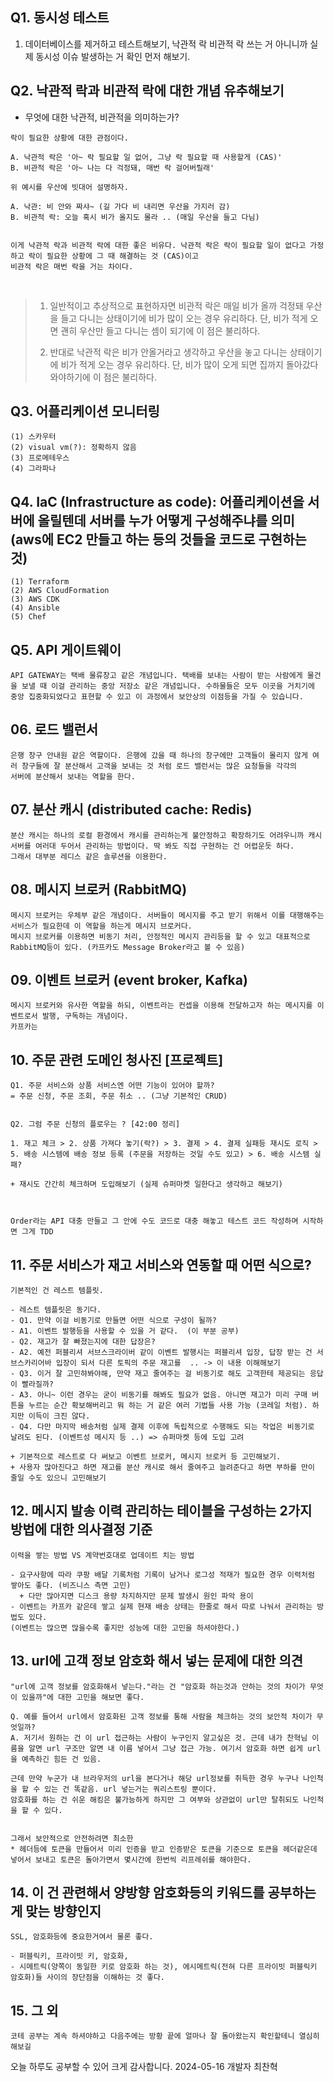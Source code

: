 

## Q1. 동시성 테스트
1. 데이터베이스를 제거하고 테스트해보기, 낙관적 락 비관적 락 쓰는 거 아니니까 실제 동시성 이슈 발생하는 거 확인 먼저 해보기.

## Q2. 낙관적 락과 비관적 락에 대한 개념 유추해보기

- 무엇에 대한 낙관적, 비관적을 의미하는가?
```
락이 필요한 상황에 대한 관점이다.

A. 낙관적 락은 '아~ 락 필요할 일 없어, 그냥 락 필요할 때 사용할게 (CAS)'
B. 비관적 락은 '아~ 나는 다 걱정돼, 매번 락 걸어버릴래'

위 예시를 우산에 빗대어 설명하자.

A. 낙관: 비 안와 짜샤~ (길 가다 비 내리면 우산을 가지러 감)
B. 비관적 락: 오늘 혹시 비가 올지도 몰라 .. (매일 우산을 들고 다님)


이게 낙관적 락과 비관적 락에 대한 좋은 비유다. 낙관적 락은 락이 필요할 일이 없다고 가정하고 락이 필요한 상황에 그 때 해결하는 것 (CAS)이고
비관적 락은 매번 락을 거는 차이다. 
```

<br>

> 1. 일반적이고 추상적으로 표현하자면 비관적 락은 매일 비가 올까 걱정돼 우산을 들고 다니는 상태이기에 비가 많이 오는 경우 유리하다. 단, 비가 적게 오면 괜히 우산만 들고 다니는 셈이 되기에 이 점은 불리하다.
>
> 2. 반대로 낙관적 락은 비가 안올거라고 생각하고 우산을 놓고 다니는 상태이기에 비가 적게 오는 경우 유리하다. 단, 비가 많이 오게 되면 집까지 돌아갔다 와야하기에 이 점은 불리하다.



## Q3. 어플리케이션 모니터링
```
(1) 스카우터
(2) visual vm(?): 정확하지 않음
(3) 프로메테우스
(4) 그라파나
```

## Q4. IaC (Infrastructure as code): 어플리케이션을 서버에 올릴텐데 서버를 누가 어떻게 구성해주냐를 의미 (aws에 EC2 만들고 하는 등의 것들을 코드로 구현하는 것)
```
(1) Terraform
(2) AWS CloudFormation
(3) AWS CDK
(4) Ansible
(5) Chef
```

## Q5. API 게이트웨이

```
API GATEWAY는 택배 물류창고 같은 개념입니다. 택배를 보내는 사람이 받는 사람에게 물건을 보낼 때 이걸 관리하는 중앙 저장소 같은 개념입니다. 수하물들은 모두 이곳을 거치기에
중앙 집중화되었다고 표현할 수 있고 이 과정에서 보안상의 이점등을 가질 수 있습니다.
```



## 06. 로드 밸런서

```
은행 창구 안내원 같은 역할이다. 은행에 갔을 때 하나의 창구에만 고객들이 몰리지 않게 여러 창구들에 잘 분산해서 고객을 보내는 것 처럼 로드 밸런서는 많은 요청들을 각각의
서버에 분산해서 보내는 역할을 한다.
```



## 07. 분산 캐시 (distributed cache: Redis)
```
분산 캐시는 하나의 로컬 환경에서 캐시를 관리하는게 불안정하고 확장하기도 어려우니까 캐시 서버를 여러대 두어서 관리하는 방법이다. 딱 봐도 직접 구현하는 건 어렵운듯 하다.
그래서 대부분 레디스 같은 솔루션을 이용한다.
```


## 08. 메시지 브로커 (RabbitMQ)
```
메시지 브로커는 우체부 같은 개념이다. 서버들이 메시지를 주고 받기 위해서 이를 대행해주는 서비스가 필요한데 이 역할을 하는게 메시지 브로커다.
메시지 브로커를 이용하면 비동기 처리, 안정적인 메시지 관리등을 할 수 있고 대표적으로 RabbitMQ등이 있다. (카프카도 Message Broker라고 볼 수 있음)
```


## 09. 이벤트 브로커 (event broker, Kafka) 
```
메시지 브로커와 유사한 역할을 하되, 이벤트라는 컨셉을 이용해 전달하고자 하는 메시지를 이벤트로서 발행, 구독하는 개념이다.
카프카는 
```


## 10. 주문 관련 도메인 청사진 [프로젝트]
```
Q1. 주문 서비스와 상품 서비스엔 어떤 기능이 있어야 할까?
= 주문 신청, 주문 조회, 주문 취소 .. (그냥 기본적인 CRUD)


Q2. 그럼 주문 신청의 플로우는 ? [42:00 정리]

1. 재고 체크 > 2. 상품 가져다 놓기(락?) > 3. 결제 > 4. 결제 실패등 재시도 로직 > 5. 배송 시스템에 배송 정보 등록 (주문을 저장하는 것일 수도 있고) > 6. 배송 시스템 실패?

+ 재시도 간간히 체크하며 도입해보기 (실제 슈퍼마켓 일한다고 생각하고 해보기)



Order라는 API 대충 만들고 그 안에 수도 코드로 대충 해놓고 테스트 코드 작성하며 시작하면 그게 TDD
```


## 11. 주문 서비스가 재고 서비스와 연동할 때 어떤 식으로?
```
기본적인 건 레스트 템플릿.

- 레스트 템플릿은 동기다.
- Q1. 만약 이걸 비동기로 만들면 어떤 식으로 구성이 될까?
- A1. 이벤트 발행등을 사용할 수 있을 거 같다.  (이 부분 공부)
- Q2. 재고가 잘 빠졌는지에 대한 답장은?
- A2. 예전 퍼블리셔 서브스크라이버 같이 이벤트 발행시는 퍼블리셔 입장, 답장 받는 건 서브스카리어바 입장이 되서 다른 토픽의 주문 재고를  .. -> 이 내용 이해해보기
- Q3. 이거 잘 고민햐봐야해, 만약 재고 줄여주는 걸 비동기로 해도 고객한테 제공되는 응답이 빨라질까? 
- A3. 아니~ 이런 경우는 굳이 비동기를 해봐도 필요가 없음. 아니면 재고가 미리 구매 버튼을 누르는 순간 확보해버리고 뭐 하는 거 같은 여러 기법들 사용 가능 (코레일 처럼). 하지만 이득이 크진 않다.
- Q4. 다만 마지막 배송처럼 실제 결제 이후에 독립적으로 수행해도 되는 작업은 비동기로 날려도 된다. (이벤트성 메시지 등 ..) => 슈퍼마켓 등에 도입 고려

+ 기본적으로 레스트로 다 써보고 이벤트 브로커, 메시지 브로커 등 고민해보기.
+ 사용자 많아진다고 하면 재고를 분산 캐시로 해서 줄여주고 늘려준다고 하면 부하를 만이 줄일 수도 있으니 고민해보기
```


## 12. 메시지 발송 이력 관리하는 테이블을 구성하는 2가지 방법에 대한 의사결정 기준
```
이력을 쌓는 방법 VS 계약번호대로 업데이트 치는 방법

- 요구사항에 따라 쿠팡 배달 기록처럼 기록이 남거나 로그성 적재가 필요한 경우 이력처럼 쌓아도 좋다. (비즈니스 측면 고민)
  + 다만 많아지면 디스크 용량 차지하지만 문제 발생시 원인 파악 용이
- 이벤트는 카프카 같은데 쌓고 실제 현재 배송 상태는 한줄로 해서 따로 나눠서 관리하는 방법도 있다.
(이벤트는 많으면 많을수록 좋지만 성능에 대한 고민을 하셔야한다.)
```


## 13. url에 고객 정보 암호화 해서 넣는 문제에 대한 의견
```
"url에 고객 정보를 암호화해서 넣는다."라는 건 "암호화 하는것과 안하는 것의 차이가 무엇이 있을까"에 대한 고민을 해보면 좋다.

Q. 예를 들어서 url에서 암호화된 고객 정보를 통해 사람을 체크하는 것의 보안적 차이가 무엇일까?
A. 저기서 원하는 건 이 url 접근하는 사람이 누구인지 알고싶은 것. 근데 내가 찬혁님 이름을 알면 url 구조만 알면 내 이름 넣어서 그냥 접근 가능. 여기서 암호화 하면 쉽게 url을 예측하긴 힘든 건 있음.

근데 만약 누군가 내 브라우저의 url을 본다거나 해당 url정보를 취득한 경우 누구나 나인척을 할 수 있는 건 똑같음. url 넣는거는 쿼리스트링 뿐이다.
암호화를 하는 건 쉬운 해킹은 불가능하게 하지만 그 여부와 상관없이 url만 탈취되도 나인척을 할 수 있다.


그래서 보안적으로 안전하려면 최소한
* 헤더등에 토큰을 만들어서 미리 인증을 받고 인증받은 토큰을 기준으로 토큰을 헤더같은데 넣어서 보내고 토큰은 돌아가면서 몇시간에 한번씩 리프레쉬를 해야한다.

```

## 14. 이 건 관련해서 양방향 암호화등의 키워드를 공부하는게 맞는 방향인지
```
SSL, 암호화등에 중요한거여서 물론 좋다.

- 퍼블릭키, 프라이빗 키, 암호화,
- 시메트릭(양쪽이 동일한 키로 암호화 하는 것), 에시메트릭(전혀 다른 프라이빗 퍼블릭키 암호화)들 사이의 장단점을 이해하는 것 좋다.
```


## 15. 그 외
```
코테 공부는 계속 하셔야하고 다음주에는 방황 끝에 얼마나 잘 돌아왔는지 확인할테니 열심히 해보길
```


오늘 하루도 공부할 수 있어 크게 감사합니다. 2024-05-16 개발자 최찬혁
